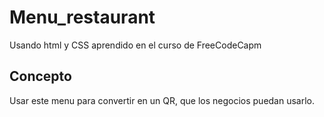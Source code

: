 # Menu_restaurant
Usando html y CSS aprendido en el curso de FreeCodeCapm

## Concepto
Usar este menu para convertir en un QR, que los negocios puedan usarlo.
